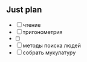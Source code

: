 ## Just plan
- [ ] чтение
- [ ] тригонометрия
- [ ] 
- [ ] методы поиска людей
- [ ] собрать мукулатуру
